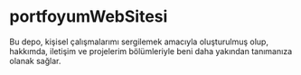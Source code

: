 # portfoyumWebSitesi
Bu depo, kişisel çalışmalarımı sergilemek amacıyla oluşturulmuş olup, hakkımda, iletişim ve projelerim bölümleriyle beni daha yakından tanımanıza olanak sağlar.
